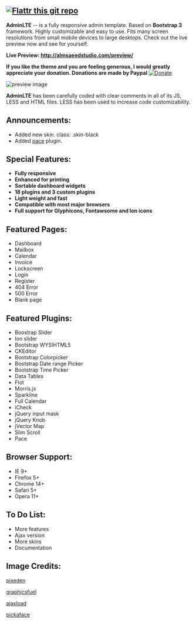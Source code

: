 [![Flattr this git repo](http://api.flattr.com/button/flattr-badge-large.png)](https://flattr.com/submit/auto?user_id=almasaeed2010&url=http://almsaeedstudio.com&title=AdminLTE&language=&tags=github&category=software)
------------------------

**AdminLTE** -- is a fully responsive admin template. Based on **Bootstrap 3** framework. Highly customizable and easy to use. Fits many screen resolutions from small mobile devices to large desktops. Check out the live preview now and see for yourself. 

**Live Preview: http://almsaeedstudio.com/preview/**

**If you like the theme and you are feeling generous, I would greatly appreciate your donation. Donations are made by Paypal** [![Donate](https://www.paypalobjects.com/en_US/i/btn/btn_donateCC_LG.gif "AdminLTE Presentation")](https://www.paypal.com/cgi-bin/webscr?cmd=_s-xclick&hosted_button_id=629XCUSXBHCBC "Donate")

![preview image](http://almsaeedstudio.com/adminlte.png "AdminLTE Presentation")

**AdminLTE** has been carefully coded with clear comments in all of its JS, LESS and HTML files. LESS has been used to increase code customizability.

Announcements:
--------------
- Added new skin. class: .skin-black
- Added [pace](http://github.hubspot.com/pace/docs/welcome/ "pace") plugin.

Special Features:
-----------------
- **Fully responsive**
- **Enhanced for printing**
- **Sortable dashboard widgets**
- **18 plugins and 3 custom plugins**
- **Light weight and fast**
- **Compatible with most major browsers**
- **Full support for Glyphicons, Fontawsome and Ion icons**

Featured Pages:
----------------
- Dashboard
- Mailbox
- Calendar
- Invoice
- Lockscreen
- Login
- Register
- 404 Error
- 500 Error
- Blank page

Featured Plugins:
-----------------
- Boostrap Slider
- Ion slider
- Bootstrap WYSIHTML5
- CKEditor
- Bootstrap Colorpicker
- Bootstrap Date range Picker
- Bootstrap Time Picker
- Data Tables
- Flot
- Morris.js
- Sparkilne
- Full Calendar
- iCheck
- jQuery input mask
- jQuery Knob
- jVector Map
- Slim Scroll
- Pace

Browser Support:
----------------
- IE 9+
- Firefox 5+
- Chrome 14+
- Safari 5+
- Opera 11+

To Do List:
-----------
- More features
- Ajax version
- More skins
- Documentation

Image Credits:
--------------
[pixeden](http://www.pixeden.com/psd-web-elements/flat-responsive-showcase-psd "")

[graphicsfuel](http://www.graphicsfuel.com/2013/02/13-high-resolution-blur-backgrounds/ "")

[ajaxload](http://www.ajaxload.info/ "")

[pickaface](http://pickaface.net/ "")
